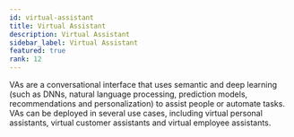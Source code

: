 ```yaml
---
id: virtual-assistant
title: Virtual Assistant
description: Virtual Assistant
sidebar_label: Virtual Assistant
featured: true
rank: 12
---
```

 
VAs are a conversational interface that uses semantic and deep learning (such as DNNs, natural language processing, prediction models, recommendations and personalization) to assist people or automate tasks. VAs can be deployed in several use cases, including virtual personal assistants, virtual customer assistants and virtual employee assistants.